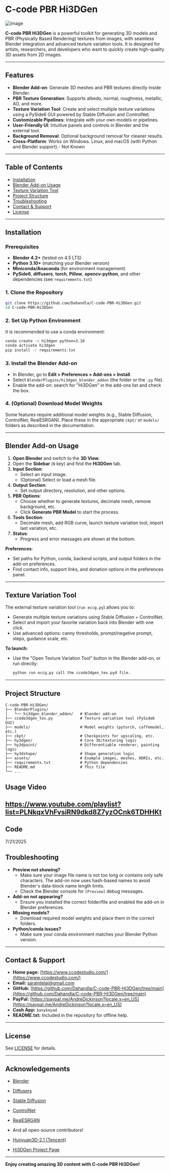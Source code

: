 # C-code PBR Hi3DGen

![image](https://github.com/Dahandla/C-code-PBR-Hi3DGen/blob/d733c045b2e5162991b40570a926ceba303deb87/Images/ScreenShot_1.png)

**C-code PBR Hi3DGen** is a powerful toolkit for generating 3D models and PBR (Physically Based Rendering) textures from images, with seamless Blender integration and advanced texture variation tools. It is designed for artists, researchers, and developers who want to quickly create high-quality 3D assets from 2D images.

---

## Features

- **Blender Add-on**: Generate 3D meshes and PBR textures directly inside Blender.
- **PBR Texture Generation**: Supports albedo, normal, roughness, metallic, AO, and more.
- **Texture Variation Tool**: Create and select multiple texture variations using a PySide6 GUI powered by Stable Diffusion and ControlNet.
- **Customizable Pipelines**: Integrate with your own models or pipelines.
- **User-Friendly UI**: Intuitive panels and controls in Blender and the external tool.
- **Background Removal**: Optional background removal for cleaner results.
- **Cross-Platform**: Works on Windows.
 Linux, and macOS (with Python and Blender support).- Not Known

---

## Table of Contents

- [Installation](#installation)
- [Blender Add-on Usage](#blender-add-on-usage)
- [Texture Variation Tool](#texture-variation-tool)
- [Project Structure](#project-structure)
- [Troubleshooting](#troubleshooting)
- [Contact & Support](#contact--support)
- [License](#license)

---

## Installation

### Prerequisites

- **Blender 4.2+** (tested on 4.5 LTS)
- **Python 3.10+** (matching your Blender version)
- **Miniconda/Anaconda** (for environment management)
- **PySide6**, **diffusers**, **torch**, **Pillow**, **opencv-python**, and other dependencies (see `requirements.txt`)

### 1. Clone the Repository

```bash
git clone https://github.com/Dahandla/C-code-PBR-Hi3DGen.git
cd C-code-PBR-Hi3DGen
```

### 2. Set Up Python Environment

It is recommended to use a conda environment:

```bash
conda create -n hi3dgen python=3.10
conda activate hi3dgen
pip install -r requirements.txt
```

### 3. Install the Blender Add-on

- In Blender, go to **Edit > Preferences > Add-ons > Install**.
- Select `BlenderPlugins/hi3dgen_blender_addon` (the folder or the `.py` file).
- Enable the add-on: search for "Hi3DGen" in the add-ons list and check the box.

### 4. (Optional) Download Model Weights

Some features require additional model weights (e.g., Stable Diffusion, ControlNet, RealESRGAN). Place these in the appropriate `ckpt/` or `models/` folders as described in the documentation.

---

## Blender Add-on Usage

1. **Open Blender** and switch to the **3D View**.
2. Open the **Sidebar** (`N` key) and find the **Hi3DGen** tab.
3. **Input Section**:  
   - Select an input image.
   - (Optional) Select or load a mesh file.
4. **Output Section**:  
   - Set output directory, resolution, and other options.
5. **PBR Options**:  
   - Choose whether to generate textures, decimate mesh, remove background, etc.
   - Click **Generate PBR Model** to start the process.
6. **Tools Section**:  
   - Decimate mesh, add RGB curve, launch texture variation tool, import last variation, etc.
7. **Status**:  
   - Progress and error messages are shown at the bottom.

**Preferences**:  
- Set paths for Python, conda, backend scripts, and output folders in the add-on preferences.
- Find contact info, support links, and donation options in the preferences panel.

---

## Texture Variation Tool

The external texture variation tool (`run eccg.py`) allows you to:

- Generate multiple texture variations using Stable Diffusion + ControlNet.
- Select and import your favorite variation back into Blender with one click.
- Use advanced options: canny thresholds, prompt/negative prompt, steps, guidance scale, etc.

**To launch:**
- Use the "Open Texture Variation Tool" button in the Blender add-on, or run directly:
  ```bash
  python run eccg.py call the ccode3dgen_tex.pyd file.
  ```

---

## Project Structure

```
C-code-PBR-Hi3DGen/
├── BlenderPlugins/
│   └── hi3dgen_blender_addon/   # Blender add-on
├── ccode3dgen_tex.py            # Texture variation tool (PySide6 GUI)
├── models/                      # Model weights (pytorch, caffemodel, etc.)
├── ckpt/                        # Checkpoints for upscaling, etc.
├── hy3dgen/                     # Core 3D/texturing logic
├── hy3dpaint/                   # Differentiable renderer, painting logic
├── hy3dshape/                   # Shape generation logic
├── assets/                      # Example images, meshes, HDRIs, etc.
├── requirements.txt             # Python dependencies
├── README.md                    # This file
└── ...
```
## Usage Video 
https://www.youtube.com/playlist?list=PLNkqxVhFvsiRN9dkd8Z7yzOCnk6TDHHKt
---
## Code
7/21/2025


## Troubleshooting

- **Preview not showing?**  
  - Make sure your image file name is not too long or contains only safe characters. The add-on now uses hash-based names to avoid Blender's data-block name length limits.
  - Check the Blender console for `[Preview]` debug messages.
- **Add-on not appearing?**  
  - Ensure you installed the correct folder/file and enabled the add-on in Blender preferences.
- **Missing models?**  
  - Download required model weights and place them in the correct folders.
- **Python/conda issues?**  
  - Make sure your conda environment matches your Blender Python version.

---

## Contact & Support

- **Home page:** [https://www.ccodestudio.com/](https://www.ccodestudio.com/)
- **Email:** saraintelai@gmail.com
- **GitHub:** [https://github.com/Dahandla/C-code-PBR-Hi3DGen/tree/main](https://github.com/Dahandla/C-code-PBR-Hi3DGen/tree/main)
- **PayPal:** [https://paypal.me/AndreDickinson?locale.x=en_US](https://paypal.me/AndreDickinson?locale.x=en_US)
- **Cash App:** `$anykeyad`
- **README.txt:** Included in the repository for offline help.

---

## License

See [LICENSE](LICENSE) for details.

---

## Acknowledgements

- [Blender](https://www.blender.org/)

- [Diffusers](https://github.com/huggingface/diffusers)
- [Stable Diffusion](https://stability.ai/)
- [ControlNet](https://github.com/lllyasviel/ControlNet)
- [RealESRGAN](https://github.com/xinntao/Real-ESRGAN)
- And all open-source contributors!
- [Hunyuan3D-2.1 (Tencent)](https://huggingface.co/tencent/Hunyuan3D-2.1/tree/main/hunyuan3d-paintpbr-v2-1)
- [Hi3DGen Project Page](https://stable-x.github.io/Hi3DGen/)

---

**Enjoy creating amazing 3D content with C-code PBR Hi3DGen!** 
